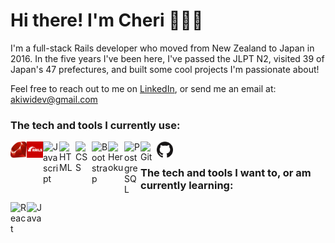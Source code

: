 # Hi there! I'm Cheri 👋👩‍💻

I'm a full-stack Rails developer who moved from New Zealand to Japan in 2016. In the five years I've been here, I've passed the JLPT N2, visited 39 of Japan's 47 prefectures, and built some cool projects I'm passionate about! 

Feel free to reach out to me on [LinkedIn](www.linkedin.com/in/akiwidev "LinkedIn"), or send me an email at: akiwidev@gmail.com

### The tech and tools I currently use:
<img align="left" alt="Ruby" width="26px" src="https://raw.githubusercontent.com/github/explore/80688e429a7d4ef2fca1e82350fe8e3517d3494d/topics/ruby/ruby.png" />
<img align="left" alt="Ruby-on-Rails" width="26px" src="https://raw.githubusercontent.com/github/explore/80688e429a7d4ef2fca1e82350fe8e3517d3494d/topics/rails/rails.png" />
<img align="left" alt="Javascript" width="26px" src="https://cdn.icon-icons.com/icons2/2108/PNG/512/javascript_icon_130900.png" />
<img align="left" alt="HTML" width="26px" src="https://image.flaticon.com/icons/png/512/919/919827.png" />
<img align="left" alt="CSS" width="26px" src="https://image.flaticon.com/icons/png/512/919/919826.png" />
<img align="left" alt="Bootstrap" width="26px" src="https://d29fhpw069ctt2.cloudfront.net/icon/image/38839/preview.svg" />
<img align="left" alt="Heroku" width="26px" src="https://cdn.icon-icons.com/icons2/2108/PNG/512/heroku_icon_130912.png" />
<img align="left" alt="PostgreSQL" width="26px" src="https://cdn.iconscout.com/icon/free/png-256/postgresql-226047.png" />
<img align="left" alt="Git" width="26px" src="https://upload.wikimedia.org/wikipedia/commons/thumb/3/3f/Git_icon.svg/1024px-Git_icon.svg.png" />
<img align="left" alt="GitHub" width="26px" src="https://raw.githubusercontent.com/github/explore/78df643247d429f6cc873026c0622819ad797942/topics/github/github.png" />
<br/>

### The tech and tools I want to, or am currently learning:
<img align="left" alt="React" width="26px" src="https://cdn.iconscout.com/icon/free/png-256/react-1-282599.png" />
<img align="left" alt="Java" width="26px" src="https://cdn.icon-icons.com/icons2/2108/PNG/512/java_icon_130901.png" />
<br/>
